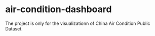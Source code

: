 # air-condition-dashboard
The project is only for the visualizationn of China Air Condition Public Dataset.
